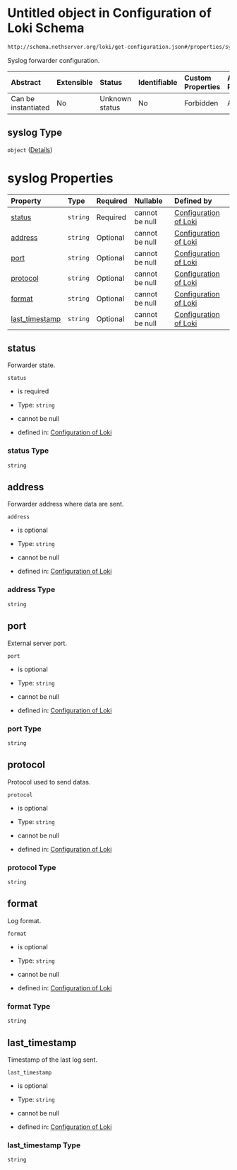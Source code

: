 # Untitled object in Configuration of Loki Schema

```txt
http://schema.nethserver.org/loki/get-configuration.json#/properties/syslog
```

Syslog forwarder configuration.

| Abstract            | Extensible | Status         | Identifiable | Custom Properties | Additional Properties | Access Restrictions | Defined In                                                                     |
| :------------------ | :--------- | :------------- | :----------- | :---------------- | :-------------------- | :------------------ | :----------------------------------------------------------------------------- |
| Can be instantiated | No         | Unknown status | No           | Forbidden         | Allowed               | none                | [get-configuration.json\*](loki/get-configuration.json "open original schema") |

## syslog Type

`object` ([Details](get-configuration-properties-syslog.md))

# syslog Properties

| Property                           | Type     | Required | Nullable       | Defined by                                                                                                                                                                                        |
| :--------------------------------- | :------- | :------- | :------------- | :------------------------------------------------------------------------------------------------------------------------------------------------------------------------------------------------ |
| [status](#status)                  | `string` | Required | cannot be null | [Configuration of Loki](get-configuration-properties-syslog-properties-status.md "http://schema.nethserver.org/loki/get-configuration.json#/properties/syslog/properties/status")                 |
| [address](#address)                | `string` | Optional | cannot be null | [Configuration of Loki](get-configuration-properties-syslog-properties-address.md "http://schema.nethserver.org/loki/get-configuration.json#/properties/syslog/properties/address")               |
| [port](#port)                      | `string` | Optional | cannot be null | [Configuration of Loki](get-configuration-properties-syslog-properties-port.md "http://schema.nethserver.org/loki/get-configuration.json#/properties/syslog/properties/port")                     |
| [protocol](#protocol)              | `string` | Optional | cannot be null | [Configuration of Loki](get-configuration-properties-syslog-properties-protocol.md "http://schema.nethserver.org/loki/get-configuration.json#/properties/syslog/properties/protocol")             |
| [format](#format)                  | `string` | Optional | cannot be null | [Configuration of Loki](get-configuration-properties-syslog-properties-format.md "http://schema.nethserver.org/loki/get-configuration.json#/properties/syslog/properties/format")                 |
| [last\_timestamp](#last_timestamp) | `string` | Optional | cannot be null | [Configuration of Loki](get-configuration-properties-syslog-properties-last_timestamp.md "http://schema.nethserver.org/loki/get-configuration.json#/properties/syslog/properties/last_timestamp") |

## status

Forwarder state.

`status`

* is required

* Type: `string`

* cannot be null

* defined in: [Configuration of Loki](get-configuration-properties-syslog-properties-status.md "http://schema.nethserver.org/loki/get-configuration.json#/properties/syslog/properties/status")

### status Type

`string`

## address

Forwarder address where data are sent.

`address`

* is optional

* Type: `string`

* cannot be null

* defined in: [Configuration of Loki](get-configuration-properties-syslog-properties-address.md "http://schema.nethserver.org/loki/get-configuration.json#/properties/syslog/properties/address")

### address Type

`string`

## port

External server port.

`port`

* is optional

* Type: `string`

* cannot be null

* defined in: [Configuration of Loki](get-configuration-properties-syslog-properties-port.md "http://schema.nethserver.org/loki/get-configuration.json#/properties/syslog/properties/port")

### port Type

`string`

## protocol

Protocol used to send datas.

`protocol`

* is optional

* Type: `string`

* cannot be null

* defined in: [Configuration of Loki](get-configuration-properties-syslog-properties-protocol.md "http://schema.nethserver.org/loki/get-configuration.json#/properties/syslog/properties/protocol")

### protocol Type

`string`

## format

Log format.

`format`

* is optional

* Type: `string`

* cannot be null

* defined in: [Configuration of Loki](get-configuration-properties-syslog-properties-format.md "http://schema.nethserver.org/loki/get-configuration.json#/properties/syslog/properties/format")

### format Type

`string`

## last\_timestamp

Timestamp of the last log sent.

`last_timestamp`

* is optional

* Type: `string`

* cannot be null

* defined in: [Configuration of Loki](get-configuration-properties-syslog-properties-last_timestamp.md "http://schema.nethserver.org/loki/get-configuration.json#/properties/syslog/properties/last_timestamp")

### last\_timestamp Type

`string`
